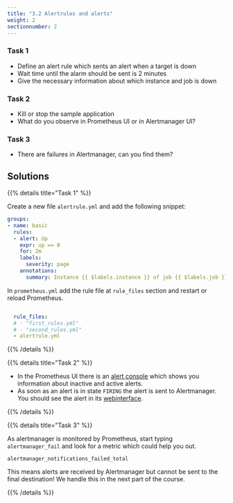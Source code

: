 ```yaml
---
title: "3.2 Alertrules and alerts"
weight: 2
sectionnumber: 2
---
```


### Task 1

* Define an alert rule which sents an alert when a target is down
* Wait time until the alarm should be sent is 2 minutes
* Give the necessary information about which instance and job is down

### Task 2

* Kill or stop the sample application
* What do you observe in Prometheus UI or in Alertmanager UI?

### Task 3

* There are failures in Alertmanager, can you find them?

## Solutions

{{% details title="Task 1" %}}

Create a new file `alertrule.yml` and add the following snippet:

```yaml
groups:
- name: basic
  rules:
  - alert: Up
    expr: up == 0
    for: 2m
    labels:
      severity: page
    annotations:
      summary: Instance {{ $labels.instance }} of job {{ $labels.job }} is down
```

In `prometheus.yml` add the rule file at `rule_files` section and restart or reload Prometheus.

```yaml

  rule_files:
  # - "first_rules.yml"
  # - "second_rules.yml"
  - alertrule.yml
```
{{% /details %}}

{{% details title="Task 2" %}}

* In the Prometheus UI there is an [alert console](http://localhost:9090/alerts) which shows you information about inactive and active alerts.
* As soon as an alert is in state `FIRING` the alert is sent to Alertmanager. You should see the alert in its [webinterface](http://localhost:9093/).

{{% /details %}}

{{% details title="Task 3" %}}

As alertmanager is monitored by Prometheus, start typing `alertmanager_fail` and
look for a metric which could help you out.

```
alertmanager_notifications_failed_total
```

This means alerts are received by Alertmanager but cannot be sent to the final destination! We handle this in the next part of the course.

{{% /details %}}